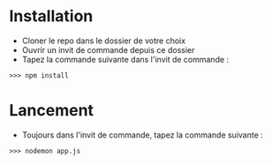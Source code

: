 # Installation

  - Cloner le repo dans le dossier de votre choix
  - Ouvrir un invit de commande depuis ce dossier
  - Tapez la commande suivante dans l'invit de commande :
```
>>> npm install
```

# Lancement
- Toujours dans l'invit de commande, tapez la commande suivante :
```
>>> nodemon app.js

